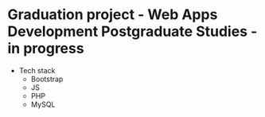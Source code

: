 # Graduation project - Web Apps Development Postgraduate Studies - in progress

- Tech stack
    - Bootstrap
    - JS
    - PHP
    - MySQL
